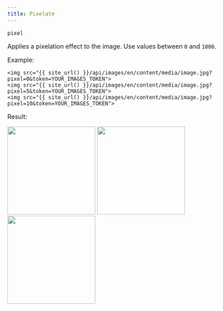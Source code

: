 ```yaml
---
title: Pixelate
---
```


`pixel`

Applies a pixelation effect to the image. Use values between `0` and `1000`.

Example:

```twig
<img src="{{ site_url() }}/api/images/en/content/media/image.jpg?pixel=0&token=YOUR_IMAGES_TOKEN">
<img src="{{ site_url() }}/api/images/en/content/media/image.jpg?pixel=5&token=YOUR_IMAGES_TOKEN">
<img src="{{ site_url() }}/api/images/en/content/media/image.jpg?pixel=10&token=YOUR_IMAGES_TOKEN">
```

Result:

<img width="200" class="inline" src="[site_url]/api/images/en/content/media/image.jpg?q=70&w=200&dpr=2&pixel=0&token=4864fb8e1ebe080e6e4ad5c4363083a6">
<img width="200" class="inline" src="[site_url]/api/images/en/content/media/image.jpg?q=70&w=200&dpr=2&pixel=5&token=4864fb8e1ebe080e6e4ad5c4363083a6">
<img width="200" class="inline" src="[site_url]/api/images/en/content/media/image.jpg?q=70&w=200&dpr=2&pixel=10&token=4864fb8e1ebe080e6e4ad5c4363083a6">
